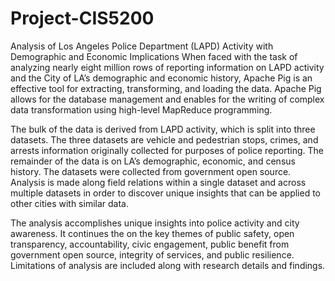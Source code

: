 # Project-CIS5200
Analysis of Los Angeles Police Department (LAPD) Activity with  Demographic and Economic Implications
When faced with the task of analyzing nearly eight million rows of reporting information on LAPD activity and the City of LA’s demographic
and economic history, Apache Pig is an effective tool for extracting, transforming, and loading the data. Apache Pig allows for the 
database management and enables for the writing of complex data transformation using high-level MapReduce programming. 

The bulk of the data is derived from LAPD activity, which is split into three datasets. The three datasets are vehicle and pedestrian 
stops, crimes, and arrests information originally collected for purposes of police reporting. The remainder of the data is on LA’s
demographic, economic, and census history.  The datasets were collected from government open source. Analysis is made along field relations
within a single dataset and across multiple datasets in order to discover unique insights that can be applied to other cities with similar
data.

The analysis accomplishes unique insights into police activity and city awareness.  It continues the on the key themes of public safety,
open transparency, accountability, civic engagement, public benefit from government open source, integrity of services, and public
resilience. Limitations of analysis are included along with research details and findings.
